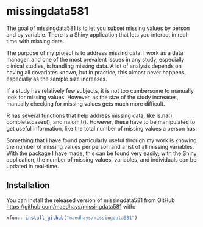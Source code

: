 
<!-- README.md is generated from README.Rmd. Please edit that file -->

# missingdata581

<!-- badges: start -->
<!-- badges: end -->

The goal of missingdata581 is to let you subset missing values by person
and by variable. There is a Shiny application that lets you interact in
real-time with missing data.

The purpose of my project is to address missing data. I work as a data
manager, and one of the most prevalent issues in any study, especially
clinical studies, is handling missing data. A lot of analysis depends on
having all covariates known, but in practice, this almost never happens,
especially as the sample size increases.

If a study has relatively few subjects, it is not too cumbersome to
manually look for missing values. However, as the size of the study
increases, manually checking for missing values gets much more
difficult.

R has several functions that help address missing data, like is.na(),
complete.cases(), and na.omit(). However, these have to be manipulated
to get useful information, like the total number of missing values a
person has.

Something that I have found particularly useful through my work is
knowing the number of missing values per person and a list of all
missing variables. With the package I have made, this can be found very
easily; with the Shiny application, the number of missing values,
variables, and individuals can be updated in real-time.

## Installation

You can install the released version of missingdata581 from GitHub
<https://github.com/maedhays/missingdata581> with:

``` r
xfun:: install_github("maedhays/missingdata581")
```
